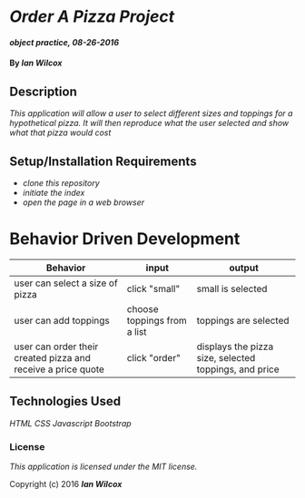 # _Order A Pizza Project_

#### _object practice, 08-26-2016_

#### By _**Ian Wilcox**_

## Description

_This application will allow a user to select different sizes and toppings for a hypothetical pizza. It will then reproduce what the user selected and show what that pizza would cost_

## Setup/Installation Requirements

* _clone this repository_
* _initiate the index_
* _open the page in a web browser_

# Behavior Driven Development

|Behavior | input | output|
|---|---|---|
|user can select a size of pizza| click "small"| small is selected|
|user can add toppings | choose toppings from a list| toppings are selected|
|user can order their created pizza and receive a price quote | click "order"| displays the pizza size, selected toppings, and price|

## Technologies Used

_HTML_
_CSS_
_Javascript_
_Bootstrap_

### License

*This application is licensed under the MIT license.*

Copyright (c) 2016 **_Ian Wilcox_**
